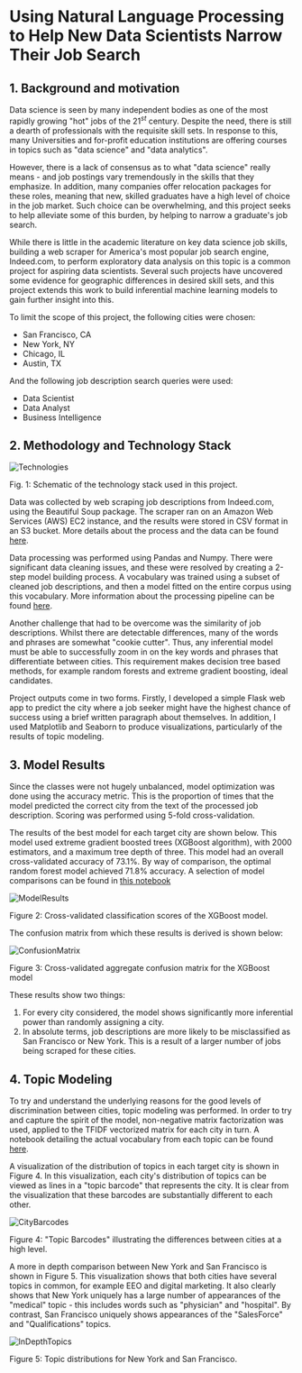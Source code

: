 # Using Natural Language Processing to Help New Data Scientists Narrow Their Job Search

## 1. Background and motivation
Data science is seen by many independent bodies as one of the most rapidly growing
"hot" jobs of the 21$^{st}$ century. Despite the need, there is still a dearth of
professionals with the requisite skill sets. In response to this, many Universities
and for-profit education institutions are offering courses in topics such as "data
science" and "data analytics".

However, there is a lack of consensus as to what "data science" really means - and
job postings vary tremendously in the skills that they emphasize. In addition,
many companies offer relocation packages for these roles, meaning that new, skilled
graduates have a high level of choice in the job market. Such choice can be overwhelming,
and this project seeks to help alleviate some of this burden, by helping to narrow
a graduate's job search.

While there is little in the academic literature on key data science job skills,
building a web scraper for America's most popular job search engine, Indeed.com, to
perform exploratory data analysis on this topic is a common project for aspiring
data scientists. Several such projects have uncovered some evidence for geographic
differences in desired skill sets, and this project extends this work to build
inferential machine learning models to gain further insight into this.

To limit the scope of this project, the following cities were chosen:
- San Francisco, CA
- New York, NY
- Chicago, IL
- Austin, TX

And the following job description search queries were used:
- Data Scientist
- Data Analyst
- Business Intelligence

## 2. Methodology and Technology Stack

![Technologies](/images/TechStack.PNG?raw=true "TechnologyStack")

Fig. 1: Schematic of the technology stack used in this project.

Data was collected by web scraping job descriptions from Indeed.com, using the
Beautiful Soup package. The scraper ran on an Amazon Web Services (AWS) EC2 instance,
and the results were stored in CSV format in an S3 bucket. More details about the
process and the data can be found [here](/documentation/data_collection.md).

Data processing was performed using Pandas and Numpy. There were significant data cleaning
issues, and these were resolved by creating a 2-step model building process. A vocabulary
was trained using a subset of cleaned job descriptions, and then a model fitted on the entire
corpus using this vocabulary. More information about the processing pipeline can be found
[here](/documentation/data_processing.md).

Another challenge that had to be overcome was the similarity of job descriptions. Whilst there
are detectable differences, many of the words and phrases are somewhat "cookie cutter". Thus, any
inferential model must be able to successfully zoom in on the key words and phrases that differentiate
between cities. This requirement makes decision tree based methods, for example random forests and
extreme gradient boosting, ideal candidates.

Project outputs come in two forms. Firstly, I developed a simple Flask web app to predict the
city where a job seeker might have the highest chance of success using a brief written paragraph
about themselves. In addition, I used Matplotlib and Seaborn to produce visualizations, particularly
of the results of topic modeling.

## 3. Model Results

Since the classes were not hugely unbalanced, model optimization was done using the accuracy metric. This is the
proportion of times that the model predicted the correct city from the text of the processed job description.
Scoring was performed using 5-fold cross-validation.

The results of the best model for each target city are shown below. This model used extreme gradient boosted trees
(XGBoost algorithm), with 2000 estimators, and a maximum tree depth of three. This model had an overall cross-validated
accuracy of 73.1%. By way of comparison, the optimal random forest model achieved 71.8% accuracy. A selection of model
comparisons can be found in [this notebook](/notebooks/ModelResults.ipynb)

![ModelResults](/images/ModelResults.PNG?raw=true "ModelResults")

Figure 2: Cross-validated classification scores of the XGBoost model.

The confusion matrix from which these results is derived is shown below:

![ConfusionMatrix](/images/ConfusionMatrix.PNG?raw=true "ConfusionMatrix")

Figure 3: Cross-validated aggregate confusion matrix for the XGBoost model

These results show two things:
1. For every city considered, the model shows significantly more inferential power than randomly assigning a city.
2. In absolute terms, job descriptions are more likely to be misclassified as San Francisco or New York. This is a result
of a larger number of jobs being scraped for these cities.

## 4. Topic Modeling

To try and understand the underlying reasons for the good levels of discrimination between cities, topic modeling was performed.
In order to try and capture the spirit of the model, non-negative matrix factorization was used, applied to the TFIDF vectorized
matrix for each city in turn. A notebook detailing the actual vocabulary from each topic can be found [here](/notebooks/TopicModelling.ipynb).

A visualization of the distribution of topics in each target city is shown in Figure 4. In this visualization, each city's distribution of
topics can be viewed as lines in a "topic barcode" that represents the city. It is clear from the visualization that these barcodes are
substantially different to each other.

![CityBarcodes](/images/topic_barcodes.png "TopicBarcodes")

Figure 4: "Topic Barcodes" illustrating the differences between cities at a high level.

A more in depth comparison between New York and San Francisco is shown in Figure 5. This visualization shows that both cities have several
topics in common, for example EEO and digital marketing. It also clearly shows that New York uniquely has a large number of appearances
of the "medical" topic - this includes words such as "physician" and "hospital". By contrast, San Francisco uniquely shows appearances
of the "SalesForce" and "Qualifications" topics.

![InDepthTopics](/images/two_city_comparison.png "TwoCityComparison")

Figure 5: Topic distributions for New York and San Francisco.
